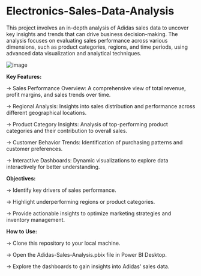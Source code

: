 # Electronics-Sales-Data-Analysis

This project involves an in-depth analysis of Adidas sales data to uncover key insights and trends that can drive business decision-making. The analysis focuses on evaluating sales performance across various dimensions, such as product categories, regions, and time periods, using advanced data visualization and analytical techniques.

![image](https://github.com/user-attachments/assets/f9086754-9991-46e5-b44e-e9058cba5db9)




**Key Features:**

-> Sales Performance Overview: A comprehensive view of total revenue, profit margins, and sales trends over time.

-> Regional Analysis: Insights into sales distribution and performance across different geographical locations.

-> Product Category Insights: Analysis of top-performing product categories and their contribution to overall sales.

-> Customer Behavior Trends: Identification of purchasing patterns and customer preferences.

-> Interactive Dashboards: Dynamic visualizations to explore data interactively for better understanding.

**Objectives:**

-> Identify key drivers of sales performance.

-> Highlight underperforming regions or product categories.

-> Provide actionable insights to optimize marketing strategies and inventory management.

**How to Use:**

-> Clone this repository to your local machine.

-> Open the Adidas-Sales-Analysis.pbix file in Power BI Desktop.

-> Explore the dashboards to gain insights into Adidas' sales data.
